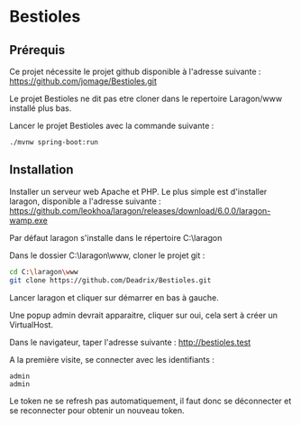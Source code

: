 # Bestioles

## Prérequis

Ce projet nécessite le projet github disponible à l'adresse suivante :
https://github.com/jomage/Bestioles.git

Le projet Bestioles ne dit pas etre cloner dans le repertoire Laragon/www installé plus bas.

Lancer le projet Bestioles avec la commande suivante :
```
./mvnw spring-boot:run
```

## Installation

Installer un serveur web Apache et PHP.
Le plus simple est d'installer laragon, disponible a l'adresse suivante :
https://github.com/leokhoa/laragon/releases/download/6.0.0/laragon-wamp.exe

Par défaut laragon s'installe dans le répertoire C:\laragon

Dans le dossier C:\laragon\www, cloner le projet git :
```bash
cd C:\laragon\www
git clone https://github.com/Deadrix/Bestioles.git
```

Lancer laragon et cliquer sur démarrer en bas à gauche. 

Une popup admin devrait apparaitre, cliquer sur oui, cela sert à créer un VirtualHost.

Dans le navigateur, taper l'adresse suivante :
http://bestioles.test

A la première visite, se connecter avec les identifiants :
```
admin
admin
```
Le token ne se refresh pas automatiquement, il faut donc se déconnecter et se reconnecter pour obtenir un nouveau token.